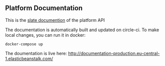 Platform Documentation
----------------------

This is the [slate documention](https://github.com/lord/slate) of the platform API

The documentation is automatically built and updated on circle-ci. To make local changes,
you can run it in docker:

  `docker-compose up`
  
The doumentation is live here:
http://documentation-production.eu-central-1.elasticbeanstalk.com/

